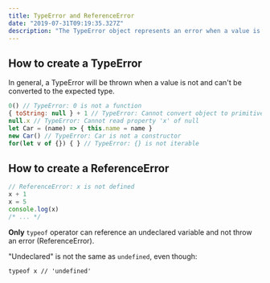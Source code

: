 ```yaml
---
title: TypeError and ReferenceError
date: "2019-07-31T09:19:35.327Z"
description: "The TypeError object represents an error when a value is not of the expected type. The ReferenceError object represents an error when a non-existent variable is referenced."
---
```


## How to create a TypeError

In general, a TypeError will be thrown when a value is not and can't be converted to the expected type.

```javascript
0() // TypeError: 0 is not a function
{ toString: null } + 1 // TypeError: Cannot convert object to primitive value
null.x // TypeError: Cannot read property 'x' of null
let Car = (name) => { this.name = name }
new Car() // TypeError: Car is not a constructor
for(let v of {}) { } // TypeError: {} is not iterable
```

## How to create a ReferenceError

```javascript
// ReferenceError: x is not defined
x + 1
x = 5
console.log(x)
/* ... */
```

**Only** `typeof` operator can reference an undeclared variable and not throw an error (ReferenceError).

"Undeclared" is not the same as `undefined`, even though:

```
typeof x // 'undefined'
```
